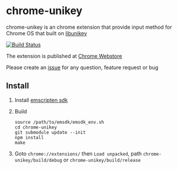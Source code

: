 # chrome-unikey
chrome-unikey is an chrome extension that provide input method for Chrome OS that built on [libunikey](https://github.com/vn-input/libunikey)

[![Build Status](https://travis-ci.org/vn-input/chrome-unikey.svg?branch=master)](https://travis-ci.org/vn-input/chrome-unikey)

The extension is published at [Chrome Webstore](https://chrome.google.com/webstore/detail/unikey-ime-ti%E1%BA%BFng-vi%E1%BB%87t-bet/onehcjejplajliiggjeimjkdfegpoiko/)

Please create an [issue](https://github.com/vn-input/chrome-unikey/issues) for any question, feature request or bug

## Install

1. Install [emscripten sdk](https://kripken.github.io/emscripten-site/docs/getting_started/downloads.html)
2. Build

    ```
    source /path/to/emsdk/emsdk_env.sh
    cd chrome-unikey
    git submodule update --init
    npm install
    make
    ```
3. Goto `chrome://extensions/` then `Load unpacked`, path `chrome-unikey/build/debug` or `chrome-unikey/build/release`
